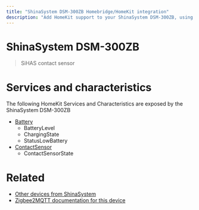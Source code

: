 ```yaml
---
title: "ShinaSystem DSM-300ZB Homebridge/HomeKit integration"
description: "Add HomeKit support to your ShinaSystem DSM-300ZB, using Homebridge, Zigbee2MQTT and homebridge-z2m."
---
```

<!---
This file has been GENERATED using src/docgen/docgen.ts
DO NOT EDIT THIS FILE MANUALLY!
-->
# ShinaSystem DSM-300ZB
> SiHAS contact sensor


# Services and characteristics
The following HomeKit Services and Characteristics are exposed by
the ShinaSystem DSM-300ZB

* [Battery](../../battery.md)
  * BatteryLevel
  * ChargingState
  * StatusLowBattery
* [ContactSensor](../../sensors.md)
  * ContactSensorState


# Related
* [Other devices from ShinaSystem](../index.md#shinasystem)
* [Zigbee2MQTT documentation for this device](https://www.zigbee2mqtt.io/devices/DSM-300ZB.html)